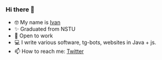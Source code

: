 ### Hi there 👋
- 🤓 My name is [Ivan](https://t.me/aivan111)
- ✨ Graduated from NSTU
- 🌱 Open to work
- 💻 I write various software, tg-bots, websites in Java + js.
- 📫 How to reach me: [Twitter](https://x.com/vysotskiy_ivan)



<!--
**AiVan6/AiVan6** is a ✨ _special_ ✨ repository because its `README.md` (this file) appears on your GitHub profile.

Here are some ideas to get you started:

- 🔭 I’m currently working on ...
- 🌱 I’m currently learning ...
- 👯 I’m looking to collaborate on ...
- 🤔 I’m looking for help with ...
- 💬 Ask me about ...
- 📫 How to reach me: ...
- 😄 Pronouns: ...
- ⚡ Fun fact: ...
-->
